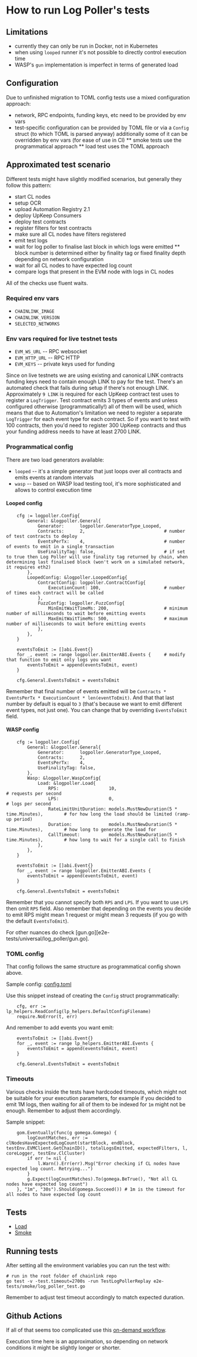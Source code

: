 # How to run Log Poller's tests

## Limitations
* currently they can only be run in Docker, not in Kubernetes
* when using `looped` runner it's not possible to directly control execution time
* WASP's `gun` implementation is imperfect in terms of generated load

## Configuration
Due to unfinished migration to TOML config tests use a mixed configuration approach:
* network, RPC endpoints, funding keys, etc need to be provided by env vars
* test-specific configuration can be provided by TOML file or via a `Config` struct (to which TOML is parsed anyway) additionally some of it can be overridden by env vars (for ease of use in CI)
** smoke tests use the programmatical approach
** load test uses the TOML approach

## Approximated test scenario
Different tests might have slightly modified scenarios, but generally they follow this pattern:
* start CL nodes
* setup OCR
* upload Automation Registry 2.1
* deploy UpKeep Consumers
* deploy test contracts
* register filters for test contracts
* make sure all CL nodes have filters registered
* emit test logs
* wait for log poller to finalise last block in which logs were emitted
** block number is determined either by finality tag or fixed finality depth depending on network configuration
* wait for all CL nodes to have expected log count
* compare logs that present in the EVM node with logs in CL nodes

All of the checks use fluent waits.

### Required env vars
* `CHAINLINK_IMAGE`
* `CHAINLINK_VERSION`
* `SELECTED_NETWORKS`

### Env vars required for live testnet tests
* `EVM_WS_URL` -- RPC websocket
* `EVM_HTTP_URL` -- RPC HTTP
* `EVM_KEYS` -- private keys used for funding

Since on live testnets we are using existing and canonical LINK contracts funding keys need to contain enough LINK to pay for the test. There's an automated check that fails during setup if there's not enough LINK. Approximately `9 LINK` is required for each UpKeep contract test uses to register a `LogTrigger`. Test contract emits 3 types of events and unless configured otherwise (programmatically!) all of them will be used, which means that due to Automation's limitation we need to register a separate `LogTrigger` for each event type for each contract. So if you want to test with 100 contracts, then you'd need to register 300 UpKeep contracts and thus your funding address needs to have at least 2700 LINK.

### Programmatical config
There are two load generators available:
* `looped` -- it's a simple generator that just loops over all contracts and emits events at random intervals
* `wasp` -- based on WASP load testing tool, it's more sophisticated and allows to control execution time

#### Looped config
```
	cfg := logpoller.Config{
		General: &logpoller.General{
			Generator:      logpoller.GeneratorType_Looped,
			Contracts:      2,                              # number of test contracts to deploy
			EventsPerTx:    4,                              # number of events to emit in a single transaction
			UseFinalityTag: false,                          # if set to true then Log Poller will use finality tag returned by chain, when determining last finalised block (won't work on a simulated network, it requires eth2)
		},
		LoopedConfig: &logpoller.LoopedConfig{
			ContractConfig: logpoller.ContractConfig{
				ExecutionCount: 100,                        # number of times each contract will be called
			},
			FuzzConfig: logpoller.FuzzConfig{
				MinEmitWaitTimeMs: 200,                     # minimum number of milliseconds to wait before emitting events
				MaxEmitWaitTimeMs: 500,                     # maximum number of milliseconds to wait before emitting events
			},
		},
	}

    eventsToEmit := []abi.Event{}
	for _, event := range logpoller.EmitterABI.Events {     # modify that function to emit only logs you want
		eventsToEmit = append(eventsToEmit, event)
	}

	cfg.General.EventsToEmit = eventsToEmit
```

Remember that final number of events emitted will be `Contracts * EventsPerTx * ExecutionCount * len(eventToEmit)`. And that that last number by default is equal to `3` (that's because we want to emit different event types, not just one). You can change that by overriding `EventsToEmit` field.

#### WASP config
```
	cfg := logpoller.Config{
		General: &logpoller.General{
			Generator:      logpoller.GeneratorType_Looped,
			Contracts:      2,
			EventsPerTx:    4,
			UseFinalityTag: false,
		},
		Wasp: &logpoller.WaspConfig{
			Load: &logpoller.Load{
				RPS:                   10,                                              # requests per second
				LPS:                   0,                                               # logs per second 
				RateLimitUnitDuration: models.MustNewDuration(5 * time.Minutes),        # for how long the load should be limited (ramp-up period)
				Duration:              models.MustNewDuration(5 * time.Minutes),        # how long to generate the load for
				CallTimeout:           models.MustNewDuration(5 * time.Minutes),        # how long to wait for a single call to finish
			},
		},
	}

    eventsToEmit := []abi.Event{}
	for _, event := range logpoller.EmitterABI.Events {
		eventsToEmit = append(eventsToEmit, event)
	}

	cfg.General.EventsToEmit = eventsToEmit
```

Remember that you cannot specify both `RPS` and `LPS`. If you want to use `LPS` then omit `RPS` field. Also remember that depending on the events you decide to emit RPS might mean 1 request or might mean 3 requests (if you go with the default `EventsToEmit`).

For other nuances do check [gun.go][e2e-tests/universal/log_poller/gun.go].

### TOML config
That config follows the same structure as programmatical config shown above.

Sample config: [config.toml](e2e-tests/load/log_poller/config.toml)

Use this snippet instead of creating the `Config` struct programmatically:
```
	cfg, err := lp_helpers.ReadConfig(lp_helpers.DefaultConfigFilename)
	require.NoError(t, err)
```

And remember to add events you want emit:
```
	eventsToEmit := []abi.Event{}
	for _, event := range lp_helpers.EmitterABI.Events {
		eventsToEmit = append(eventsToEmit, event)
	}

	cfg.General.EventsToEmit = eventsToEmit
```

### Timeouts
Various checks inside the tests have hardcoded timeouts, which might not be suitable for your execution parameters, for example if you decided to emit 1M logs, then waiting for all of them to be indexed for `1m` might not be enough. Remember to adjust them accordingly.

Sample snippet:
```
	gom.Eventually(func(g gomega.Gomega) {
		logCountMatches, err := clNodesHaveExpectedLogCount(startBlock, endBlock, testEnv.EVMClient.GetChainID(), totalLogsEmitted, expectedFilters, l, coreLogger, testEnv.ClCluster)
		if err != nil {
			l.Warn().Err(err).Msg("Error checking if CL nodes have expected log count. Retrying...")
		}
		g.Expect(logCountMatches).To(gomega.BeTrue(), "Not all CL nodes have expected log count")
	}, "1m", "30s").Should(gomega.Succeed()) # 1m is the timeout for all nodes to have expected log count
```

## Tests
* [Load](e2e-tests/load/log_poller/log_poller_test.go)
* [Smoke](e2e-tests/smoke/log_poller/log_poller_test.go)

## Running tests
After setting all the environment variables you can run the test with:
```
# run in the root folder of chainlink repo
go test -v -test.timeout=2700s -run TestLogPollerReplay e2e-tests/smoke/log_poller_test.go
```

Remember to adjust test timeout accordingly to match expected duration.


## Github Actions
If all of that seems too complicated use this [on-demand workflow](https://github.com/smartcontractkit/chainlink/actions/workflows/on-demand-log-poller.yml).

Execution time here is an approximation, so depending on network conditions it might be slightly longer or shorter.